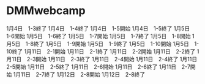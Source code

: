 # DMMwebcamp
1月4日　1-3終了
1月4日　1-4終了
1月4日　1-5開始
1月4日　1-5終了
1月5日　1-6開始
1月5日　1-6終了
1月5日　1-7開始
1月5日　1-7終了
1月5日　1-8開始
1月5日　1-8終了
1月5日　1-9開始
1月5日　1-9終了
1月5日　1-10開始
1月5日　1-10終了
1月11日　2-1開始
1月11日　2-1終了
1月11日　2-2開始
1月11日　2-2終了
1月11日　2-3開始
1月11日　2-3終了
1月11日　2-4開始
1月11日　2-4終了
1月11日　2-5開始
1月11日　2-5終了
1月11日　2-6開始
1月11日　2-6終了
1月11日　2-7開始
1月11日　2-7終了
1月12日　2-8開始
1月12日　2-8終了

